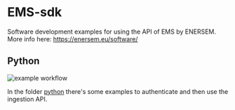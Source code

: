# EMS-sdk

Software development examples for using the API of EMS by ENERSEM. More info here: https://enersem.eu/software/


## Python

![example workflow](https://github.com/ENERSEM/ems-sdk/actions/workflows/pytest.yml/badge.svg)

In the folder [python](python) there's some examples to authenticate and then use the ingestion API.

